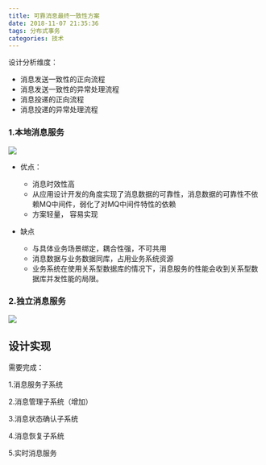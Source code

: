 ```yaml
---
title: 可靠消息最终一致性方案
date: 2018-11-07 21:35:36
tags: 分布式事务
categories: 技术
---
```




设计分析维度：

- 消息发送一致性的正向流程
- 消息发送一致性的异常处理流程
- 消息投递的正向流程
- 消息投递的异常处理流程

### 1.本地消息服务

![](https://ws4.sinaimg.cn/large/006tNbRwgy1fxi1ryjn70j30yn0u00vr.jpg)



- 优点：
    - 消息时效性高
    - 从应用设计开发的角度实现了消息数据的可靠性，消息数据的可靠性不依赖MQ中间件，弱化了对MQ中间件特性的依赖
    - 方案轻量， 容易实现

- 缺点
    - 与具体业务场景绑定，耦合性强，不可共用
    - 消息数据与业务数据同库，占用业务系统资源
    - 业务系统在使用关系型数据库的情况下，消息服务的性能会收到关系型数据库并发性能的局限。

### 2.独立消息服务

![](https://ws2.sinaimg.cn/large/006tNbRwgy1fxi45wk7w3j30wv0u0ag7.jpg)



## 设计实现

需要完成：

1.消息服务子系统

2.消息管理子系统（增加）

3.消息状态确认子系统

4.消息恢复子系统

5.实时消息服务
